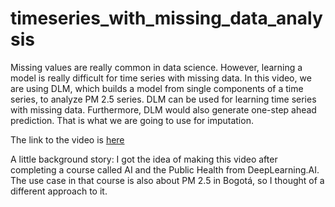 # timeseries_with_missing_data_analysis
Missing values are really common in data science. However, learning a model is really difficult for time series with missing data. In this video, we are using DLM, which builds a model from single components of a time series, to analyze PM 2.5 series. DLM can be used for learning time series with missing data. Furthermore, DLM would also generate one-step ahead prediction. That is what we are going to use for imputation.

The link to the video is [here](https://youtu.be/U9vWDmP82WE)

A little background story:
I got the idea of making this video after completing a course called AI and the Public Health from DeepLearning.AI. The use case in that course is also about PM 2.5 in Bogotá, so I thought of a different approach to it.
